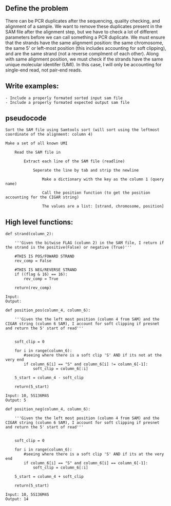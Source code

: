 ## Define the problem

There can be PCR duplicates after the sequencing, quality checking, and alignment of a sample. We want to remove these duplicates present in the SAM file after the alignment step, but we have to check a lot of different parameters before we can call something a PCR duplicate. We must ensure that the strands have the same alignment position: the same chromosome, the same 5' or left-most position (this includes accounting for soft clipping), and are the same strand (not a reverse complment of each other). Along with same alignment position, we must check if the strands have the same unique molecular identifer (UMI). In this case, I will only be accounting for single-end read, not pair-end reads. 

## Write examples:
    - Include a properly formated sorted input sam file
    - Include a properly formated expected output sam file

## pseudocode

```
Sort the SAM file using Samtools sort (will sort using the leftmost coordinate of the alignment: column 4)

Make a set of all known UMI

    Read the SAM file in

        Extract each line of the SAM file (readline)

            Seperate the line by tab and strip the newline

                Make a dictionary with the key as the column 1 (query name)

                Call the position function (to get the position accounting for the CIGAR string)

                The values are a list: [strand, chromosome, position]

```


## High level functions:

```
def strand(column_2):

    '''Given the bitwise FLAG (column 2) in the SAM file, I return if the strand is the positive(False) or negative (True)'''

    #THIS IS POS/FOWARD STRAND
    rev_comp = False

    #THIS IS NEG/REVERSE STRAND
    if ((flag & 16) == 16):
        rev_comp = True

    return(rev_comp)

Input:
Output:
```

```
def position_pos(column_4, column_6):

    '''Given the the left most position (column 4 from SAM) and the CIGAR string (column 6 SAM), I account for soft clipping if presnet and return the 5' start of read'''


    soft_clip = 0

    for i in range(column_6):
        #seeing where there is a soft clip 'S' AND if its not at the very end
        if column_6[i] == "S" and column_6[i] != column_6[-1]:
            soft_clip = column_6[:i]
            
    5_start = column_4 - soft_clip

    return(5_start)

Input: 10, 5S136M4S
Output: 5
```

```
def position_neg(column_4, column_6):

    '''Given the the left most position (column 4 from SAM) and the CIGAR string (column 6 SAM), I account for soft clipping if presnet and return the 5' start of read'''


    soft_clip = 0

    for i in range(column_6):
        #seeing where there is a soft clip 'S' AND if its at the very end
        if column_6[i] == "S" and column_6[i] == column_6[-1]:
            soft_clip = column_6[:i]
            
    5_start = column_4 + soft_clip

    return(5_start)

Input: 10, 5S136M4S
Output: 14
```
